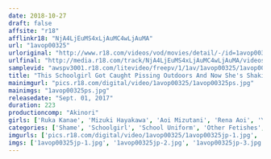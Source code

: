 ```yaml
---
date: 2018-10-27
draft: false
affsite: "r18"
afflinkr18: "NjA4LjEuMS4xLjAuMC4wLjAuMA"
url: "1avop00325"
urloriginal: "http://www.r18.com/videos/vod/movies/detail/-/id=1avop00325"
urlfinal: "http://media.r18.com/track/NjA4LjEuMS4xLjAuMC4wLjAuMA/videos/vod/movies/detail/-/id=1avop00325"
samplevid: "awspv3001.r18.com/litevideo/freepv/1/1av/1avop00325/1avop00325_dmb_w.mp4"
title: "This Schoolgirl Got Caught Pissing Outdoors And Now She's Shaking Her Tight Ass In A Big Public Fuck"
mainimgurl: "pics.r18.com/digital/video/1avop00325/1avop00325ps.jpg"
mainimgs: "1avop00325ps.jpg"
releasedate: "Sept. 01, 2017"
duration: 223
productioncomp: "Akinori"
girls: ['Ruka Kanae', 'Mizuki Hayakawa', 'Aoi Mizutani', 'Rena Aoi', 'Yuzu Kitagawa', 'Rumi Haruno']
categories: ['Shame', 'Schoolgirl', 'School Uniform', 'Other Fetishes', 'Urination', 'Hi-Def', 'AV OPEN 2017 Fetish Category']
imgurls: ['pics.r18.com/digital/video/1avop00325/1avop00325jp-1.jpg', 'pics.r18.com/digital/video/1avop00325/1avop00325jp-2.jpg', 'pics.r18.com/digital/video/1avop00325/1avop00325jp-3.jpg', 'pics.r18.com/digital/video/1avop00325/1avop00325jp-4.jpg', 'pics.r18.com/digital/video/1avop00325/1avop00325jp-5.jpg', 'pics.r18.com/digital/video/1avop00325/1avop00325jp-6.jpg', 'pics.r18.com/digital/video/1avop00325/1avop00325jp-7.jpg', 'pics.r18.com/digital/video/1avop00325/1avop00325jp-8.jpg', 'pics.r18.com/digital/video/1avop00325/1avop00325jp-9.jpg', 'pics.r18.com/digital/video/1avop00325/1avop00325jp-10.jpg', 'pics.r18.com/digital/video/1avop00325/1avop00325jp-11.jpg', 'pics.r18.com/digital/video/1avop00325/1avop00325jp-12.jpg', 'pics.r18.com/digital/video/1avop00325/1avop00325jp-13.jpg', 'pics.r18.com/digital/video/1avop00325/1avop00325jp-14.jpg', 'pics.r18.com/digital/video/1avop00325/1avop00325jp-15.jpg', 'pics.r18.com/digital/video/1avop00325/1avop00325jp-16.jpg', 'pics.r18.com/digital/video/1avop00325/1avop00325jp-17.jpg', 'pics.r18.com/digital/video/1avop00325/1avop00325jp-18.jpg', 'pics.r18.com/digital/video/1avop00325/1avop00325jp-19.jpg', 'pics.r18.com/digital/video/1avop00325/1avop00325jp-20.jpg']
imgs: ['1avop00325jp-1.jpg', '1avop00325jp-2.jpg', '1avop00325jp-3.jpg', '1avop00325jp-4.jpg', '1avop00325jp-5.jpg', '1avop00325jp-6.jpg', '1avop00325jp-7.jpg', '1avop00325jp-8.jpg', '1avop00325jp-9.jpg', '1avop00325jp-10.jpg', '1avop00325jp-11.jpg', '1avop00325jp-12.jpg', '1avop00325jp-13.jpg', '1avop00325jp-14.jpg', '1avop00325jp-15.jpg', '1avop00325jp-16.jpg', '1avop00325jp-17.jpg', '1avop00325jp-18.jpg', '1avop00325jp-19.jpg', '1avop00325jp-20.jpg']
---
```

